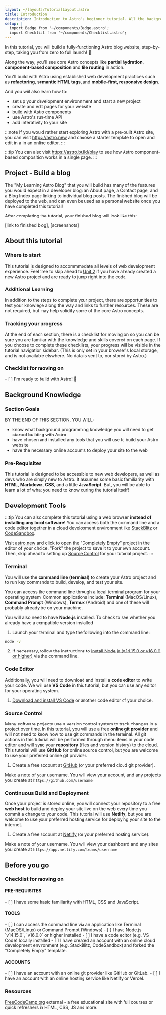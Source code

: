 ```yaml
---
layout: ~/layouts/TutorialLayout.astro
title: Introduction
description: Introduction to Astro's beginner tutorial. All the background knowledge you need to get started!
setup: |
  import Badge from '~/components/Badge.astro';
  import Checklist from '~/components/Checklist.astro';
---
```

In this tutorial, you will build a fully-functioning Astro blog website, step-by-step, taking you from zero to full launch! 🚀

Along the way, you'll see core Astro concepts like **partial hydration**, **component-based composition** and **file routing** in action. 

You'll build with Astro using established web development practices such as **refactoring**, **semantic HTML tags**, and **mobile-first, responsive design**. 

And you wiil also learn how to:
- set up your development environnment and start a new project
- create and edit pages for your website
- build with Astro components
- use Astro's run-time API
- add interativity to your site


:::note
 If you would rather start exploring Astro with a pre-built Astro site, you can visit https://astro.new and choose a starter template to open and edit in a in an online editor.
::: 

:::tip
You can also visit https://astro.build/play to see how Astro component-based composition works in a single page.
:::

## Project - Build a blog

The "My Learning Astro Blog" that you will build has many of the features you would expect in a developer blog: an About page, a Contact page, and a Blog Index page linking to individual blog posts. The finished blog will be deployed to the web, and can even be used as a personal website once you have completed this tutorial!

After completing the tutorial, your finished blog will look like this: 

[link to finished blog], [screenshots]

## About this tutorial

### Where to start

This tutorial is designed to accommmodate all levels of web development experience. Feel free to skip ahead to [Unit 2](/en/tutorial/2-astro-pages/) if you have already created a new Astro project and are ready to jump right into the code.

### Additional Learning

In addition to the steps to complete your project, there are opportunities to test your knowlege along the way and links to further resources. These are not required, but may help solidify some of the core Astro concepts.

### Tracking your progress

At the end of each section, there is a checklist for moving on so you can be sure you are familiar with the knowledge and skills covered on each page. If you choose to complete these checklists, your progress will be visible in the tutorial navigation sidebar. (This is only set in your browser's local storage, and is not available elswhere. No data is sent to, nor stored by Astro.)

### Checklist for moving on

<Checklist key="introduction">
- [ ] I'm ready to build with Astro! 🚀
</Checklist>


## Background Knowledge

### Section Goals

BY THE END OF THIS SECTION, YOU WILL:
- know what background programming knowledge you will need to get started building with Astro
- have chosen and installed any tools that you will use to build your Astro website
- have the necessary online accounts to deploy your site to the web

### Pre-Requisites

This tutorial is designed to be accessible to new web developers, as well as devs who are simply new to Astro. It assumes some basic familiarity with **HTML**, **Markdown**, **CSS**, and a little **JavaScript**. But, you will be able to learn a lot of what you need to know during the tutorial itself!

## Development Tools


:::tip
You can also complete this tutorial using a web browser **instead of installing any local software**! You can access both the command line and a code editor together in a cloud development environment like [StackBlitz](https://stackblitz.com) or [CodeSandbox](https://codesandbox.io).

Visit [astro.new](https://astro.new) and click to open the "Completely Empty" project in the editor of your choice.  "Fork" the project to save it to your own account. Then, skip ahead to setting up [Source Control](#source-control) for your tutorial project.
:::

### Terminal

You will use the **command line (terminal)** to create your Astro project and to run key commands to build, develop, and test your site.

You can access the command line through a local terminal program for your operating system. Common applications include: **Terminal** (MacOS/Linux), **Command Prompt** (Windows), **Termux** (Android) and one of these will probably already be on your machine. 

You will also need to have **Node.js** installed. To check to see whether you already have a compatible version installed 

1. Launch your terminal and type the following into the command line:

```sh
node -v
```

2. If necessary, follow the instructions to [install Node.js (v.14.15.0 or v16.0.0 or higher)](https://docs.npmjs.com/downloading-and-installing-node-js-and-npm) via the command line.

### Code Editor

Additionally, you will need to download and install a **code editor** to write your code. We will use **VS Code** in this tutorial, but you can use any editor for your operating system.

1. [Download and install VS Code](https://code.visualstudio.com/#alt-downloads) or another code editor of your choice. 


### Source Control

Many software projects use a version control system to track changes in a project over time. In this tutorial, you will use a free **online git provider** and will not need to know how to use git commands in the terminal. All git actions in this tutorial will be performed through menu items in your code editor and will sync your **repository** (files and version history) to the cloud. This tutorial will use **GitHub** for online source control, but you are welcome to use your preferred online git provider.

1. Create a free account at [GitHub](https://github.com) (or your preferred cloud git provider).

Make a note of your username. You will view your account, and any projects you create at `https://github.com/username`

### Continuous Build and Deployment
Once your project is stored online, you will connect your repository to a free **web host** to build and deploy your site live on the web every time you commit a change to your code. This tutorial will use **Netlify**, but you are welcome to use your preferred hosting service for deploying your site to the internet.

1. Create a free account at [Netlify](https://netlify.com) (or your preferred hosting service).

Make a note of your username. You will view your dashboard and any sites you create at `https://app.netlify.com/teams/username`

## Before you go


### Checklist for moving on

#### PRE-REQUISITES
<Checklist key="prerequisites">
- [ ] I have some basic familiarity with HTML, CSS and JavaScript.
</Checklist>

#### TOOLS
<Checklist key="tools">
- [ ] I can access the command line via an application like Terminal (MacOS/Linux) or Command Prompt (Windows)
- [ ] I have Node.js `v14.15.0`, `v16.0.0` or higher installed
- [ ] I have a code editor (e.g. VS Code) locally installed
<Fragment slot="alternative">
- [ ] I have created an account with an online cloud development environment (e.g. StackBlitz, CodeSandbox) and forked the "Completely Empty" template.
</Fragment>
</Checklist>

#### ACCOUNTS
<Checklist key="accounts">
- [ ] I have an account with an online git provider like GitHub or GitLab.
- [ ] I have an account with an online hosting service like Netlify or Vercel.
</Checklist>

### Resources
[FreeCodeCamp.org](https://freecodecamp.org) <Badge>external</Badge> - a free educational site with full courses or quick refreshers in HTML, CSS, JS and more.